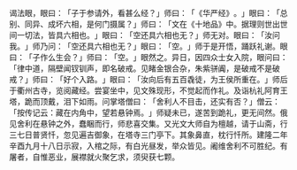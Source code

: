 谒法眼，眼曰：​「子于参请外，看甚么经？​」师曰：​「​《华严经》​。​」眼曰：​「总别、同异、成坏六相，是何门摄属？​」师曰：​「文在《十地品》中。据理则世出世间一切法，皆具六相也。​」眼曰：​「空还具六相也无？​」师无对。眼曰：​「汝问我。​」师乃问：​「空还具六相也无？​」眼曰：​「空。​」师于是开悟，踊跃礼谢。眼曰：​「子作么生会？​」师曰：​「空。​」眼然之。异日，因四众士女入院，眼问曰：​「律中道，隔壁闻钗钏声，即名破戒。见睹金银合杂，朱紫骈阗，是破戒不是破戒？​」师曰：​「好个入路。​」眼曰：​「汝向后有五百毳徒，为王侯所重在。​」师后于衢州古寺，览阅藏经。尝宴坐中，见文殊现形，不觉起而作礼。及诣杭礼阿育王塔，跪而顶戴，泪下如雨。问掌塔僧曰：​「舍利人不目击，还实有否？​」僧云：​「按传记云：藏在内角中，望若悬钟焉。​」师疑未已，遂苦到跪礼，更无间然。俄见舍利在悬钟之外，蠢睏而行，师悲喜交集。又光文大师自为檀越，请于山斋，行三七日普贤忏，忽见遍吉御象，在塔寺三门亭下。其象鼻直，枕行忏所。建隆二年辛酉九月十八日示寂，入棺之际，有白光昼发，举众皆见。阇维舍利不可胜纪。有屠者，自惟恶业，展襟就火聚乞求，须臾获七颗。